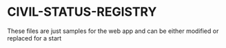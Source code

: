 # CIVIL-STATUS-REGISTRY

These files are just samples for the web app and can be either modified or replaced for a start

